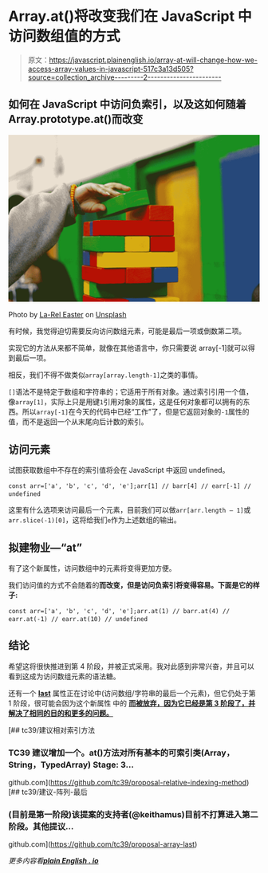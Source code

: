 # Array.at()将改变我们在 JavaScript 中访问数组值的方式

> 原文：<https://javascript.plainenglish.io/array-at-will-change-how-we-access-array-values-in-javascript-517c3a13d505?source=collection_archive---------2----------------------->

## 如何在 JavaScript 中访问负索引，以及这如何随着 Array.prototype.at()而改变

![](img/d4ff610010508b378b4c570b6dfdc0bb.png)

Photo by [La-Rel Easter](https://unsplash.com/@lastnameeaster?utm_source=medium&utm_medium=referral) on [Unsplash](https://unsplash.com?utm_source=medium&utm_medium=referral)

有时候，我觉得迫切需要反向访问数组元素，可能是最后一项或倒数第二项。

实现它的方法从来都不简单，就像在其他语言中，你只需要说 array[-1]就可以得到最后一项。

相反，我们不得不做类似`array[array.length-1]`之类的事情。

`[]`语法不是特定于数组和字符串的；它适用于所有对象。通过索引引用一个值，像`array[1]`，实际上只是用键`1`引用对象的属性，这是任何对象都可以拥有的东西。所以`array[-1]`在今天的代码中已经“工作”了，但是它返回对象的`-1`属性的值，而不是返回一个从末尾向后计数的索引。

## 访问元素

试图获取数组中不存在的索引值将会在 JavaScript 中返回 undefined。

```
const arr=['a', 'b', 'c', 'd', 'e'];arr[1] // barr[4] // earr[-1] // undefined
```

这里有什么选项来访问最后一个元素，目前我们可以做`arr[arr.length — 1]`或`arr.slice(-1)[0]`，这将给我们`e`作为上述数组的输出。

## 拟建物业—“at”

有了这个新属性，访问数组中的元素将变得更加方便。

我们访问值的方式不会随着的**而改变，但是访问负索引将变得容易。下面是它的样子:**

```
const arr=['a', 'b', 'c', 'd', 'e'];arr.at(1) // barr.at(4) // earr.at(-1) // earr.at(10) // undefined
```

## 结论

希望这将很快推进到第 4 阶段，并被正式采用。我对此感到非常兴奋，并且可以看到这成为访问数组元素的语法糖。

还有一个 [**last**](https://github.com/tc39/proposal-array-last) 属性正在讨论中(访问数组/字符串的最后一个元素)，但它仍处于第 1 阶段，很可能会因为这个新属性 中的 [**而被放弃，因为它已经是第 3 阶段了，并解决了相同的目的和更多的问题。**](https://github.com/tc39/proposal-relative-indexing-method)

[](https://github.com/tc39/proposal-relative-indexing-method) [## tc39/建议相对索引方法

### TC39 建议增加一个。at()方法对所有基本的可索引类(Array，String，TypedArray) Stage: 3…

github.com](https://github.com/tc39/proposal-relative-indexing-method) [](https://github.com/tc39/proposal-array-last) [## tc39/建议-阵列-最后

### (目前是第一阶段)该提案的支持者(@keithamus)目前不打算进入第二阶段。其他提议…

github.com](https://github.com/tc39/proposal-array-last) 

*更多内容看*[***plain English . io***](http://plainenglish.io)